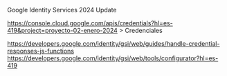 Google Identity Services 2024 Update

https://console.cloud.google.com/apis/credentials?hl=es-419&project=proyecto-02-enero-2024  > Credenciales

https://developers.google.com/identity/gsi/web/guides/handle-credential-responses-js-functions
https://developers.google.com/identity/gsi/web/tools/configurator?hl=es-419
